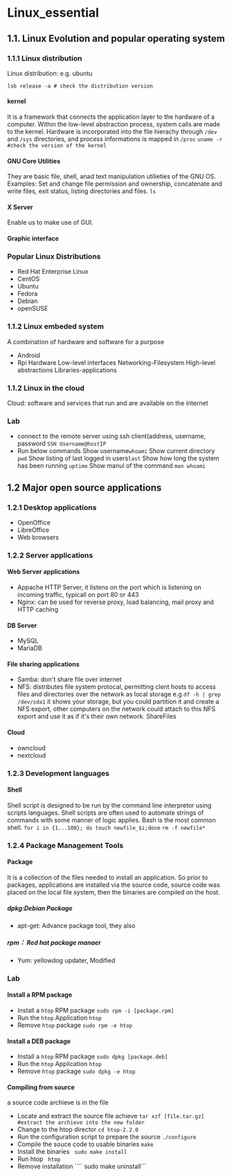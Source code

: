 # Linux_essential


## 1.1. Linux Evolution and popular operating system
### 1.1.1 Linux distribution
Linux distribution: e.g. ubuntu
```
lsb release -a # check the distribution version
```
#### kernel
It is a framework that connects the application layer to the hardware of a computer. Within the low-level abstraction process, system calls are made to the kernel. Hardware is incorporated into the file hierachy through ```/dev``` and ```/sys``` directories, and process informations is mapped in ```/proc```
```uname -r #check the version of the kernel``` 

#### GNU Core Utilities
They are basic file, shell, anad text manipulation utilieties of the GNU OS. Examples: Set and change file permission and ownership, concatenate and write files, exit status, listing directories and files. ```ls```

#### X Server
Enable us to make use of GUI.

#### Graphic interface

### Popular Linux Distributions
- Red Hat Enterprise Linux
- CentOS
- Ubuntu
- Fedora
- Debian
- openSUSE

### 1.1.2 Linux embeded system
A combination of hardware and software for a purpose

- Android
- Rpi
Hardware
Low-level interfaces
Networking-Filesystem
High-level abstractions
Libraries-applications

### 1.1.2 Linux in the cloud
Cloud: software and services that run and are available on the internet

### Lab
- connect to the remote server using ssh client(address, username, password
```SSH Username@hostIP```
- Run below commands
Show username```whoami``` 
Show current directory ```pwd```
Show listing of last logged in users```last```
Show how long the system has been running ```uptime```
Show manul of the command  ```man whoami```

## 1.2 Major open source applications
### 1.2.1 Desktop applications
- OpenOffice
- LibreOffice
- Web browsers
### 1.2.2 Server applications
#### Web Server applications
- Appache HTTP Server, it listens on the port which is listening on incoming traffic, typicall on port 80 or 443
- Nginx: can be used for reverse proxy, load balancing, mail proxy and HTTP caching
#### DB Server
- MySQL
- MariaDB
#### File sharing applications
- Samba: don't share file over internet
- NFS: distributes file system protocal, permitting clent hosts to access files and directories over the network as local storage
e.g
```df -h | grep /dev/sda1```
it shows your storage, but you could partition it and create a NFS export, other computers on the network could attach to this NFS export and use it as if it's their own network. ShareFiles
 #### Cloud 
 - owncloud
 - nextcloud
 ### 1.2.3 Development languages
 #### Shell
 Shell script is designed to be run by the command line interpretor using scripts languages. Shell scripts are often used to automate strings of commands with some manner of logic applies. Bash is the most common shell.
 ```for i in {1...100}; do touch newfile_$i;done```
 ```rm -f newfile*```

 ### 1.2.4 Package Management Tools
 
 #### Package
 It is a collection of the files needed to install an application. So prior to packages, applications are installed via the source code, source code was placed on the local file system, then the binaries are compiled on the host. 
 
 ##### dpkg:Debian Package
 - apt-get: Advance package tool, they also
 
 
 ##### rpm： Red hat package manaer
 - Yum: yellowdog updater, Modified
 
 ### Lab
 #### Install a RPM package
 - Install a `htop` RPM package
 ```sudo rpm -i [package.rpm]```
 - Run the `htop` Application
 ```htop```
 - Remove `htop` package
 ```sudo rpm -e htop```
 #### Install a DEB package
 - Install a `htop` RPM package
 ```sudo dpkg [package.deb]```
 - Run the `htop` Application
 ```htop```
 - Remove `htop` package
 ```sudo dpkg -e htop```
 #### Compiling from source
 a source code archieve is in the file
 - Locate and extract the source file achieve
 ```tar xzf [file.tar.gz] #extract the archieve into the new folder```
 - Change to the htop director
 ```cd htop-2.2.0```
 - Run the configuration script to prepare the source
 ```./configure```
 - Compile the souce code to usable binaries
 ```make```
 - Install the binaries
 ``` sudo make install```
 - Run htop
 ``` htop```
 - Remove installation
 ```` sudo make uninstall```
